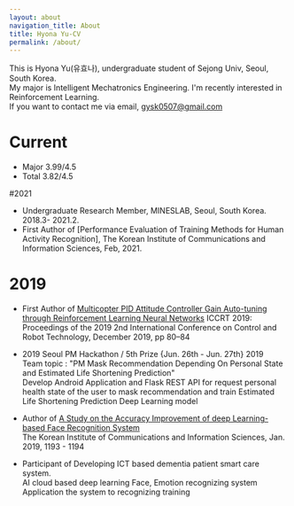 ```yaml
---
layout: about
navigation_title: About
title: Hyona Yu-CV
permalink: /about/
---
```

This is Hyona Yu(유효나), undergraduate student of Sejong Univ, Seoul, South Korea.   
 My major is Intelligent Mechatronics Engineering. I'm recently interested in Reinforcement Learning.  
 If you want to contact me via email, gysk0507@gmail.com

# Current
- Major 3.99/4.5
- Total 3.82/4.5

#2021
- Undergraduate Research Member, MINESLAB, Seoul, South Korea. 2018.3- 2021.2.
- First Author of [Performance Evaluation of Training Methods for Human Activity Recognition], The Korean Institute of Communications and Information Sciences, Feb, 2021.
# 2019
- First Author of [Multicopter PID Attitude Controller Gain Auto-tuning through Reinforcement Learning Neural Networks](https://doi.org/10.1145/3387304.3387327)
ICCRT 2019: Proceedings of the 2019 2nd International Conference on Control and Robot Technology, December 2019, pp 80–84

- 2019 Seoul PM Hackathon / 5th Prize
{Jun. 26th - Jun. 27th} 2019   
Team topic : "PM Mask Recommendation Depending On Personal State and Estimated Life Shortening Prediction"   
Develop Android Application and Flask REST API for request personal health state of the user to mask recommendation and train Estimated Life Shortening Prediction Deep Learning model

- Author of [A Study on the Accuracy Improvement of deep Learning-based Face Recognition System](http://www.dbpia.co.kr/Journal/articleDetail?nodeId=NODE08003752)   
The Korean Institute of Communications and Information Sciences, Jan. 2019, 1193 - 1194

- Participant of Developing ICT based dementia patient smart care system.   
 AI cloud based deep learning Face, Emotion recognizing system
 Application the system to recognizing training
